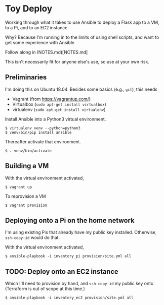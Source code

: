 # Toy Deploy

Working through what it takes to use Ansible to deploy a Flask app to a VM, to a Pi, and to an EC2 instance.

Why? Because I'm running in to the limits of using shell scripts, and want to get some experience with Ansible.

Follow along in (NOTES.md)[NOTES.md]

This isn't necessarily fit for anyone else's use, so use at your own risk.

## Preliminaries

I'm doing this on Ubuntu 18.04. Besides some basics (e.g., `git`), this needs

 * Vagrant (from https://vagrantup.com/)
 * Virtualbox (`sudo apt-get install virtualbox`)
 * virtualenv (`sudo apt-get install virtualenv`)

Install Ansible into a Python3 virtual environment.

    $ virtualenv venv --python=python3
    $ venv/bin/pip install ansible

Thereafter activate that environment.

    $ . venv/bin/activate

## Building a VM

With the virtual environment activated,

    $ vagrant up

To reprovision a VM

    $ vagrant provision

## Deploying onto a Pi on the home network

I'm using existing Pis that already have my public key installed. Otherwise, `ssh-copy-id` would do that.

With the virtual environment activated,

    $ ansible-playbook -i inventory_pi provision/site.yml all

## TODO: Deploy onto an EC2 instance

Which I'll need to provision by hand, and `ssh-copy-id` my public key onto. (Terraform is out of scope at this time.)

    $ ansible-playbook -i inventory_ec2 provision/site.yml all
